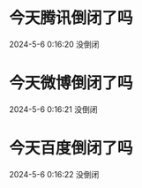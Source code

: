 # 今天腾讯倒闭了吗

2024-5-6 0:16:20 没倒闭

# 今天微博倒闭了吗

2024-5-6 0:16:21 没倒闭

# 今天百度倒闭了吗

2024-5-6 0:16:22 没倒闭


